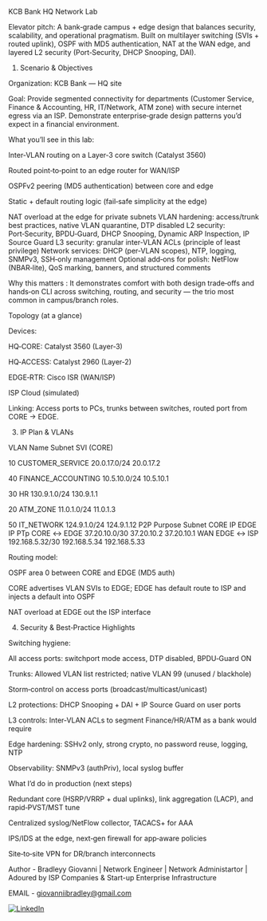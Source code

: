 KCB Bank HQ Network Lab 

Elevator pitch: A bank‑grade campus + edge design that balances security, scalability, and operational pragmatism. Built on multilayer switching (SVIs + routed uplink), OSPF with MD5 authentication, NAT at the WAN edge, and layered L2 security (Port‑Security, DHCP Snooping, DAI).

1) Scenario & Objectives

Organization: KCB Bank — HQ site

Goal: Provide segmented connectivity for departments (Customer Service, Finance & Accounting, HR, IT/Network, ATM zone) with secure internet egress via an ISP. Demonstrate enterprise‑grade design patterns you’d expect in a financial environment.

What you’ll see in this lab:

Inter‑VLAN routing on a Layer‑3 core switch (Catalyst 3560)

Routed point‑to‑point to an edge router for WAN/ISP

OSPFv2 peering (MD5 authentication) between core and edge

Static + default routing logic (fail‑safe simplicity at the edge)

NAT overload at the edge for private subnets
VLAN hardening: access/trunk best practices, native VLAN quarantine, DTP disabled
L2 security: Port‑Security, BPDU‑Guard, DHCP Snooping, Dynamic ARP Inspection, IP Source Guard
L3 security: granular inter‑VLAN ACLs (principle of least privilege)
Network services: DHCP (per‑VLAN scopes), NTP, logging, SNMPv3, SSH‑only management
Optional add‑ons for polish: NetFlow (NBAR‑lite), QoS marking, banners, and structured comments

Why this matters : It demonstrates comfort with both design trade‑offs and hands‑on CLI across switching, routing, and security — the trio most common in campus/branch roles.


Topology (at a glance)

Devices:

HQ‑CORE: Catalyst 3560 (Layer‑3)

HQ‑ACCESS: Catalyst 2960 (Layer‑2)

EDGE‑RTR: Cisco ISR (WAN/ISP)

ISP Cloud (simulated)

Linking: Access ports to PCs, trunks between switches, routed port from CORE → EDGE.


3) IP Plan & VLANs

VLAN	Name	Subnet	SVI (CORE)

10	CUSTOMER_SERVICE	20.0.17.0/24	20.0.17.2

40	FINANCE_ACCOUNTING	10.5.10.0/24	10.5.10.1

30	HR	130.9.1.0/24	130.9.1.1

20	ATM_ZONE	11.0.1.0/24	11.0.1.3

50	IT_NETWORK	124.9.1.0/24	124.9.1.12
P2P	Purpose	Subnet	CORE IP	EDGE IP
PTp	CORE ↔ EDGE	37.20.10.0/30	37.20.10.2	37.20.10.1
WAN	EDGE ↔ ISP	192.168.5.32/30	192.168.5.34	192.168.5.33

Routing model:

OSPF area 0 between CORE and EDGE (MD5 auth)

CORE advertises VLAN SVIs to EDGE; EDGE has default route to ISP and injects a default into OSPF

NAT overload at EDGE out the ISP interface


4) Security & Best‑Practice Highlights

Switching hygiene:

All access ports: switchport mode access, DTP disabled, BPDU‑Guard ON

Trunks: Allowed VLAN list restricted; native VLAN 99 (unused / blackhole)

Storm‑control on access ports (broadcast/multicast/unicast)

L2 protections: DHCP Snooping + DAI + IP Source Guard on user ports

L3 controls: Inter‑VLAN ACLs to segment Finance/HR/ATM as a bank would require

Edge hardening: SSHv2 only, strong crypto, no password reuse, logging, NTP

Observability: SNMPv3 (authPriv), local syslog buffer


What I’d do in production (next steps)

Redundant core (HSRP/VRRP + dual uplinks), link aggregation (LACP), and rapid‑PVST/MST tune

Centralized syslog/NetFlow collector, TACACS+ for AAA

IPS/IDS at the edge, next‑gen firewall for app‑aware policies

Site‑to‑site VPN for DR/branch interconnects


Author - Bradleyy Giovanni  |  Network Engineer  |  Network Administartor  |  Adoured by ISP Companies & Start-up Enterprise Infrastructure 

EMAIL - giovanniibradley@gmail.com

 [![LinkedIn](https://img.shields.io/badge/LinkedIn-Connect-blue?style=for-the-badge&logo=linkedin)](https://www.linkedin.com/in/bradley-giovanniii293) 
